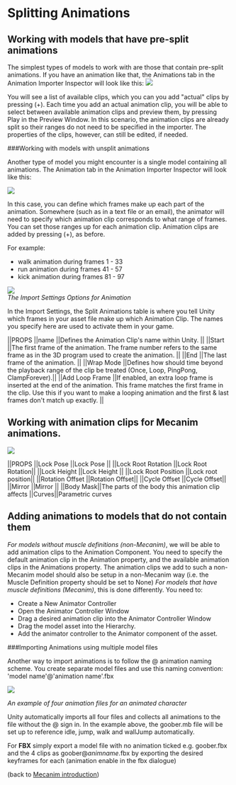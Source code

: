 Splitting Animations
====================


Working with models that have pre-split animations
--------------------------------------------------


The simplest types of models to work with are those that contain pre-split animations. If you have an animation like that, the <span class=inspector>Animations</span> tab in the <span class=inspector>Animation Importer Inspector</span> will look like this:
![](http://docwiki.hq.unity3d.com/uploads/Main/MecanimImportPreSplitAnimation.png)  

You will see a list of available clips, which you can you add "actual" clips by pressing (+). Each time you add an actual animation clip, you will be able to select between available animation clips and preview them, by pressing Play in the <span class=inspector>Preview Window</span>. In this scenario, the animation clips are already split so their ranges do not need to be specified in the importer. The properties of the clips, however, can still be edited, if needed. 

###Working with models with unsplit animations

Another type of model you might encounter is a single model containing all animations. The <span class=inspector>Animation</span> tab in the <span class=inspector>Animation Importer Inspector</span> will look like this:

![](http://docwiki.hq.unity3d.com/uploads/Main/MecanimImportAnimationNoSplit.png)  

In this case, you can define which frames make up each part of the animation. Somewhere (such as in a text file or an email), the animator will need to specify which animation clip corresponds to what range of frames. You can set those ranges up for each animation clip. Animation clips are added by pressing (+), as before. 

For example:
* walk animation during frames 1 - 33
* run animation during frames 41 - 57
* kick animation during frames 81 - 97


![](http://docwiki.hq.unity3d.com/uploads/Main/MecanimImportAnimationSplitting.png)  
_The Import Settings Options for Animation_

In the Import Settings, the <span class=component>Split Animations</span> table is where you tell Unity which frames in your asset file make up which Animation Clip. The names you specify here are used to activate them in your game.

||PROPS
||<span class=component>name</span>        ||Defines the Animation Clip's name within Unity. ||
||<span class=component>Start</span> ||The first frame of the animation. The frame number refers to the same frame as in the 3D program used to create the animation. ||
||<span class=component>End</span>  ||The last frame of the animation. ||
||<span class=component>Wrap Mode</span>   ||Defines how should time beyond the playback range of the clip be treated (Once, Loop, PingPong, ClampForever).||
||<span class=component>Add Loop Frame</span>  ||If enabled, an extra <span class=component>loop frame</span> is inserted at the end of the animation. This frame matches the first frame in the clip. Use this if you want to make a looping animation and the first & last frames don't match up exactly. ||

Working with animation clips for Mecanim animations.
----------------------------------------------------

![](http://docwiki.hq.unity3d.com/uploads/Main/MecanimImportAnimationSplittingWithAvatar.png)  

||PROPS
||<span class=component>Lock Pose</span>        ||Lock Pose ||
||<span class=component>Lock Root Rotation</span> ||Lock Root Rotation||
||<span class=component>Lock Height</span>  ||Lock Height ||
||<span class=component>Lock Root Position</span>   ||Lock root position||
||<span class=component>Rotation Offset</span>  ||Rotation Offset||
||<span class=component>Cycle Offset</span>  ||Cycle Offset||
||<span class=component>Mirror</span>  ||Mirror ||
||<span class=component>Body Mask</span>||The parts of the body this animation clip affects
||<span class=component>Curves</span>||Parametric curves


<a id="ImportModelNoAnims"></a>

Adding animations to models that do not contain them
----------------------------------------------------

_For models without muscle definitions (non-Mecanim)_, we will be able to add animation clips to the <span class=component>Animation Component</span>. You need to specify the default animation clip in the <span class=component>Animation</span> property, and the available animation clips in the <span class=component>Animations</span> property. The animation clips we add to such a non-Mecanim model should also be setup in a non-Mecanim way (i.e. the <span class=component>Muscle Definition</span> property should be set to <span class=component>None</span>)
_For models that have muscle definitions (Mecanim)_, this is done differently. You need to: 
* Create a <span class=component>New Animator Controller</span>
* Open the <span class=inspector>Animator Controller Window</span>
* Drag a desired animation clip into the <span class=inspector>Animator Controller Window</span>
* Drag the model asset into the Hierarchy.
* Add the animator controller to the <span class=component>Animator component</span> of the asset.

<a id="ImportFile"></a>

###Importing Animations using multiple model files

Another way to import animations is to follow the @ animation naming scheme. You create separate model files and use this naming convention: 'model name'@'animation name'.fbx

![](http://docwiki.hq.unity3d.com/uploads/Main/animation_at_naming.png)  

_An example of four animation files for an animated character_

Unity automatically imports all four files and collects all animations to the file without the @ sign in. In the example above, the goober.mb file will be set up to reference idle, jump, walk and wallJump automatically.

For __FBX__ simply export a model file with no animation ticked e.g. goober.fbx and the 4 clips as goober@_animname_.fbx by exporting the desired keyframes for each (animation enable in the fbx dialogue)

(back to [Mecanim introduction](MecanimAnimationSystem))
